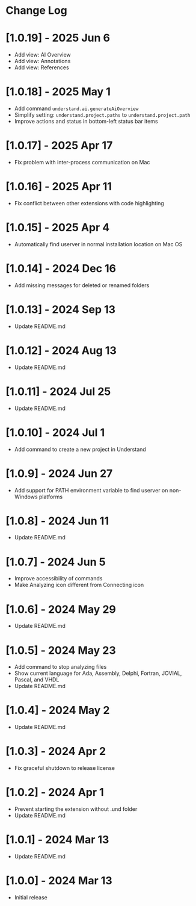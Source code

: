 # Change Log

# [1.0.19] - 2025 Jun 6
- Add view: AI Overview
- Add view: Annotations
- Add view: References

# [1.0.18] - 2025 May 1
- Add command `understand.ai.generateAiOverview`
- Simplify setting: `understand.project.paths` to `understand.project.path`
- Improve actions and status in bottom-left status bar items

# [1.0.17] - 2025 Apr 17
- Fix problem with inter-process communication on Mac

# [1.0.16] - 2025 Apr 11
- Fix conflict between other extensions with code highlighting

# [1.0.15] - 2025 Apr 4
- Automatically find userver in normal installation location on Mac OS

# [1.0.14] - 2024 Dec 16
- Add missing messages for deleted or renamed folders

# [1.0.13] - 2024 Sep 13
- Update README.md

# [1.0.12] - 2024 Aug 13
- Update README.md

# [1.0.11] - 2024 Jul 25
- Update README.md

# [1.0.10] - 2024 Jul 1
- Add command to create a new project in Understand

# [1.0.9] - 2024 Jun 27
- Add support for PATH environment variable to find userver on non-Windows platforms

# [1.0.8] - 2024 Jun 11
- Update README.md

# [1.0.7] - 2024 Jun 5
- Improve accessibility of commands
- Make Analyzing icon different from Connecting icon

# [1.0.6] - 2024 May 29
- Update README.md

# [1.0.5] - 2024 May 23
- Add command to stop analyzing files
- Show current language for Ada, Assembly, Delphi, Fortran, JOVIAL, Pascal, and VHDL
- Update README.md

# [1.0.4] - 2024 May 2
- Update README.md

# [1.0.3] - 2024 Apr 2
- Fix graceful shutdown to release license

# [1.0.2] - 2024 Apr 1
- Prevent starting the extension without .und folder
- Update README.md

# [1.0.1] - 2024 Mar 13
- Update README.md

# [1.0.0] - 2024 Mar 13
- Initial release
